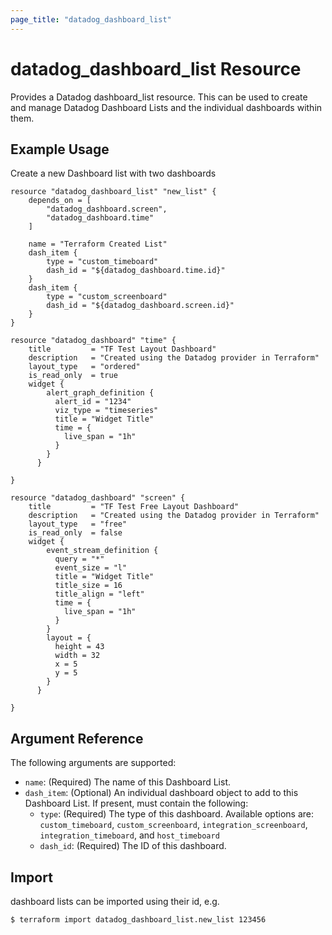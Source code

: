 ```yaml
---
page_title: "datadog_dashboard_list"
---
```


# datadog_dashboard_list Resource

Provides a Datadog dashboard_list resource. This can be used to create and manage Datadog Dashboard Lists and the individual dashboards within them.

## Example Usage

Create a new Dashboard list with two dashboards

```hcl
resource "datadog_dashboard_list" "new_list" {
	depends_on = [
		"datadog_dashboard.screen",
		"datadog_dashboard.time"
	]

    name = "Terraform Created List"
    dash_item {
        type = "custom_timeboard"
        dash_id = "${datadog_dashboard.time.id}"
    }
    dash_item {
        type = "custom_screenboard"
        dash_id = "${datadog_dashboard.screen.id}"
	}
}

resource "datadog_dashboard" "time" {
	title         = "TF Test Layout Dashboard"
	description   = "Created using the Datadog provider in Terraform"
	layout_type   = "ordered"
	is_read_only  = true
	widget {
		alert_graph_definition {
		  alert_id = "1234"
		  viz_type = "timeseries"
		  title = "Widget Title"
		  time = {
			live_span = "1h"
		  }
		}
	  }

}

resource "datadog_dashboard" "screen" {
	title         = "TF Test Free Layout Dashboard"
	description   = "Created using the Datadog provider in Terraform"
	layout_type   = "free"
	is_read_only  = false
	widget {
		event_stream_definition {
		  query = "*"
		  event_size = "l"
		  title = "Widget Title"
		  title_size = 16
		  title_align = "left"
		  time = {
			live_span = "1h"
		  }
		}
		layout = {
		  height = 43
		  width = 32
		  x = 5
		  y = 5
		}
	  }

}
```

## Argument Reference

The following arguments are supported:

-   `name`: (Required) The name of this Dashboard List.
-   `dash_item`: (Optional) An individual dashboard object to add to this Dashboard List. If present, must contain the following:
    -   `type`: (Required) The type of this dashboard. Available options are: `custom_timeboard`, `custom_screenboard`, `integration_screenboard`, `integration_timeboard`, and `host_timeboard`
    -   `dash_id`: (Required) The ID of this dashboard.

## Import

dashboard lists can be imported using their id, e.g.

```
$ terraform import datadog_dashboard_list.new_list 123456
```
